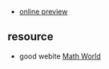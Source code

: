 - [online preview](https://dzylikecode.github.io/Math-Learning/#/)

## resource

- good webite [Math World](https://mathworld.wolfram.com/)
